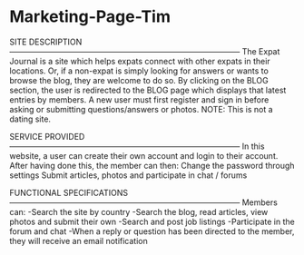 # Marketing-Page-Tim


SITE DESCRIPTION
—————————————————————————————
The Expat Journal is a site which helps expats connect with other expats in their locations.  Or, if a non-expat is 
simply looking for answers or wants to browse the blog, they are welcome to do so.    By clicking on the BLOG section, 
the user is redirected to the BLOG page which displays that latest entries by members.  A new user must first register
and sign in before asking or submitting questions/answers or photos.  NOTE: This is not a dating site.


SERVICE PROVIDED
—————————————————————————————
In this website, a user can create their own account and login to their account.
After having done this, the member can then: 
	Change the password through settings
	Submit articles, photos and participate in chat / forums


FUNCTIONAL SPECIFICATIONS
—————————————————————————————
   Members can:
	-Search the site by country
	-Search the blog, read articles, view photos and submit their own
	-Search and post job listings
	-Participate in the forum and chat
	-When a reply or question has been directed to the member,  they
	will receive an email notification